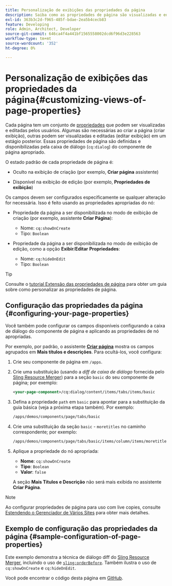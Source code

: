 ```yaml
---
title: Personalização de exibições das propriedades da página
description: Saiba como as propriedades de página são visualizadas e editadas pelos autores.
exl-id: 363b3c2d-f965-485f-bdae-2ea5b4cecb83
feature: Developing
role: Admin, Architect, Developer
source-git-commit: 646ca4f4a441bf1565558002dcd6f96d3e228563
workflow-type: tm+mt
source-wordcount: '352'
ht-degree: 0%

---
```


# Personalização de exibições das propriedades da página{#customizing-views-of-page-properties}

Cada página tem um conjunto de [propriedades](/help/sites-cloud/authoring/sites-console/page-properties.md) que podem ser visualizadas e editadas pelos usuários. Algumas são necessárias ao criar a página (criar exibição), outras podem ser visualizadas e editadas (editar exibição) em um estágio posterior. Essas propriedades de página são definidas e disponibilizadas pela caixa de diálogo (`cq:dialog`) do componente de página apropriado.

O estado padrão de cada propriedade de página é:

* Oculto na exibição de criação (por exemplo, **Criar página** assistente)

* Disponível na exibição de edição (por exemplo, **Propriedades de exibição**)

Os campos devem ser configurados especificamente se qualquer alteração for necessária. Isso é feito usando as propriedades apropriadas do nó:

* Propriedade da página a ser disponibilizada no modo de exibição de criação (por exemplo, assistente **Criar Página**):

   * Nome: `cq:showOnCreate`
   * Tipo: `Boolean`

* Propriedade da página a ser disponibilizada no modo de exibição de edição, como a opção **Exibir**/**Editar** **Propriedades**:

   * Nome: `cq:hideOnEdit`
   * Tipo: `Boolean`

>[!TIP]
>
>Consulte o [tutorial Extensão das propriedades de página](https://experienceleague.adobe.com/docs/experience-manager-learn/sites/developing/page-properties-technical-video-develop.html?lang=pt-BR) para obter um guia sobre como personalizar as propriedades de página.

## Configuração das propriedades da página {#configuring-your-page-properties}

Você também pode configurar os campos disponíveis configurando a caixa de diálogo do componente de página e aplicando as propriedades de nó apropriadas.

Por exemplo, por padrão, o assistente [**Criar página**](/help/sites-cloud/authoring/sites-console/creating-pages.md#creating-a-new-page) mostra os campos agrupados em **Mais títulos e descrições**. Para ocultá-los, você configura:

1. Crie seu componente de página em `/apps`.
1. Crie uma substituição (usando a *diff de caixa de diálogo* fornecida pelo [Sling Resource Merger](/help/implementing/developing/introduction/sling-resource-merger.md)) para a seção `basic` do seu componente de página; por exemplo:

   ```xml
   <your-page-component>/cq:dialog/content/items/tabs/items/basic
   ```

1. Defina a propriedade `path` em `basic` para apontar para a substituição da guia básica (veja a próxima etapa também). Por exemplo:

   ```xml
   /apps/demos/components/page/tabs/basic
   ```

1. Crie uma substituição da seção `basic` - `moretitles` no caminho correspondente; por exemplo:

   ```xml
   /apps/demos/components/page/tabs/basic/items/column/items/moretitles
   ```

1. Aplique a propriedade do nó apropriada:

   * **Nome**: `cq:showOnCreate`
   * **Tipo**: `Boolean`
   * **Valor**: `false`

   A seção **Mais Títulos e Descrição** não será mais exibida no assistente **Criar Página**.

>[!NOTE]
>
>Ao configurar propriedades de página para uso com live copies, consulte [Estendendo o Gerenciador de Vários Sites](/help/implementing/developing/extending/msm.md#configuring-msm-locks-on-page-properties) para obter mais detalhes.

## Exemplo de configuração das propriedades da página {#sample-configuration-of-page-properties}

Este exemplo demonstra a técnica de diálogo diff do [Sling Resource Merger](/help/implementing/developing/introduction/sling-resource-merger.md), incluindo o uso de [`sling:orderBefore`](/help/implementing/developing/introduction/sling-resource-merger.md#properties). Também ilustra o uso de `cq:showOnCreate` e `cq:hideOnEdit`.

Você pode encontrar o código desta página em [GitHub](https://github.com/Adobe-Marketing-Cloud/aem-authoring-extension-page-dialog).
